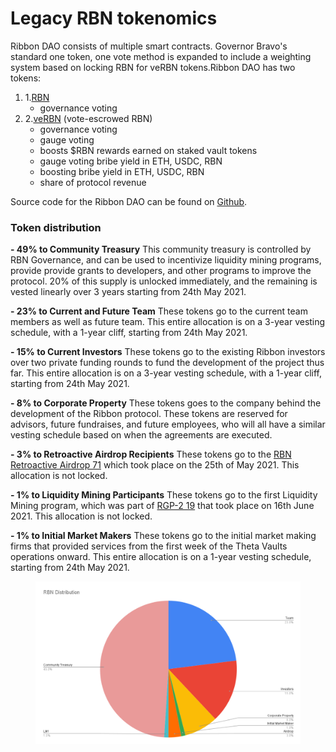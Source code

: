 # Legacy RBN tokenomics

Ribbon DAO consists of multiple smart contracts. Governor Bravo's standard one token, one vote method is expanded to include a weighting system based on locking RBN for veRBN tokens.Ribbon DAO has two tokens:

1. 1.[RBN](https://www.coingecko.com/en/coins/ribbon-finance)​
   * governance voting
2. 2.​[veRBN](https://etherscan.io/address/0x19854C9A5fFa8116f48f984bDF946fB9CEa9B5f7) (vote-escrowed RBN)
   * governance voting
   * gauge voting
   * boosts $RBN rewards earned on staked vault tokens
   * gauge voting bribe yield in ETH, USDC, RBN
   * boosting bribe yield in ETH, USDC, RBN
   * share of protocol revenue

Source code for the Ribbon DAO can be found on [Github](https://github.com/ribbon-finance/governance/tree/main/contracts).

### Token distribution <a href="#token-distribution" id="token-distribution"></a>

**- 49% to Community Treasury** This community treasury is controlled by RBN Governance, and can be used to incentivize liquidity mining programs, provide provide grants to developers, and other programs to improve the protocol. 20% of this supply is unlocked immediately, and the remaining is vested linearly over 3 years starting from 24th May 2021.

**- 23% to Current and Future Team** These tokens go to the current team members as well as future team. This entire allocation is on a 3-year vesting schedule, with a 1-year cliff, starting from 24th May 2021.

**- 15% to Current Investors** These tokens go to the existing Ribbon investors over two private funding rounds to fund the development of the project thus far. This entire allocation is on a 3-year vesting schedule, with a 1-year cliff, starting from 24th May 2021.

**- 8% to Corporate Property** These tokens goes to the company behind the development of the Ribbon protocol. These tokens are reserved for advisors, future fundraises, and future employees, who will all have a similar vesting schedule based on when the agreements are executed.

**- 3% to Retroactive Airdrop Recipients** These tokens go to the [RBN Retroactive Airdrop 71](https://ribbonfinance.medium.com/rbn-airdrop-distribution-70b6cb0b870c) which took place on the 25th of May 2021. This allocation is not locked.

**- 1% to Liquidity Mining Participants** These tokens go to the first Liquidity Mining program, which was part of [RGP-2 19](https://ribbonfinance.medium.com/rgp-2-liquidity-mining-program-cc81f0b7a270) that took place on 16th June 2021. This allocation is not locked.

**- 1% to Initial Market Makers** These tokens go to the initial market making firms that provided services from the first week of the Theta Vaults operations onward. This entire allocation is on a 1-year vesting schedule, starting from 24th May 2021.

<figure><img src="../../.gitbook/assets/image (18).png" alt=""><figcaption></figcaption></figure>
